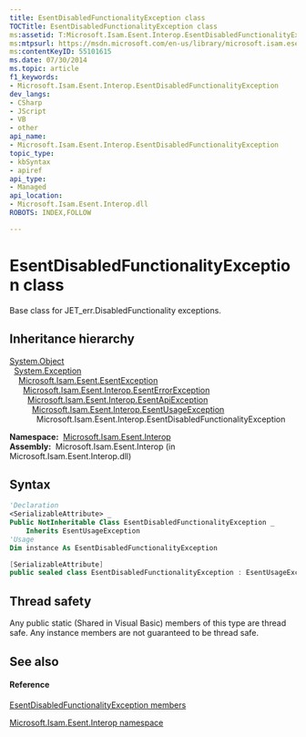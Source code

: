 ```yaml
---
title: EsentDisabledFunctionalityException class
TOCTitle: EsentDisabledFunctionalityException class
ms:assetid: T:Microsoft.Isam.Esent.Interop.EsentDisabledFunctionalityException
ms:mtpsurl: https://msdn.microsoft.com/en-us/library/microsoft.isam.esent.interop.esentdisabledfunctionalityexception(v=EXCHG.10)
ms:contentKeyID: 55101615
ms.date: 07/30/2014
ms.topic: article
f1_keywords:
- Microsoft.Isam.Esent.Interop.EsentDisabledFunctionalityException
dev_langs:
- CSharp
- JScript
- VB
- other
api_name: 
- Microsoft.Isam.Esent.Interop.EsentDisabledFunctionalityException
topic_type: 
- kbSyntax
- apiref
api_type: 
- Managed
api_location: 
- Microsoft.Isam.Esent.Interop.dll
ROBOTS: INDEX,FOLLOW

---
```


# EsentDisabledFunctionalityException class

Base class for JET_err.DisabledFunctionality exceptions.

## Inheritance hierarchy

[System.Object](https://docs.microsoft.com/dotnet/api/system.object?redirectedfrom=MSDN)  
  [System.Exception](https://docs.microsoft.com/dotnet/api/system.exception?redirectedfrom=MSDN)  
    [Microsoft.Isam.Esent.EsentException](dn292088\(v=exchg.10\).md)  
      [Microsoft.Isam.Esent.Interop.EsentErrorException](dn274314\(v=exchg.10\).md)  
        [Microsoft.Isam.Esent.Interop.EsentApiException](dn334231\(v=exchg.10\).md)  
          [Microsoft.Isam.Esent.Interop.EsentUsageException](dn350849\(v=exchg.10\).md)  
            Microsoft.Isam.Esent.Interop.EsentDisabledFunctionalityException  

**Namespace:**  [Microsoft.Isam.Esent.Interop](hh596136\(v=exchg.10\).md)  
**Assembly:**  Microsoft.Isam.Esent.Interop (in Microsoft.Isam.Esent.Interop.dll)

## Syntax

``` vb
'Declaration
<SerializableAttribute> _
Public NotInheritable Class EsentDisabledFunctionalityException _
    Inherits EsentUsageException
'Usage
Dim instance As EsentDisabledFunctionalityException
```

``` csharp
[SerializableAttribute]
public sealed class EsentDisabledFunctionalityException : EsentUsageException
```

## Thread safety

Any public static (Shared in Visual Basic) members of this type are thread safe. Any instance members are not guaranteed to be thread safe.

## See also

#### Reference

[EsentDisabledFunctionalityException members](dn334469\(v=exchg.10\).md)

[Microsoft.Isam.Esent.Interop namespace](hh596136\(v=exchg.10\).md)

